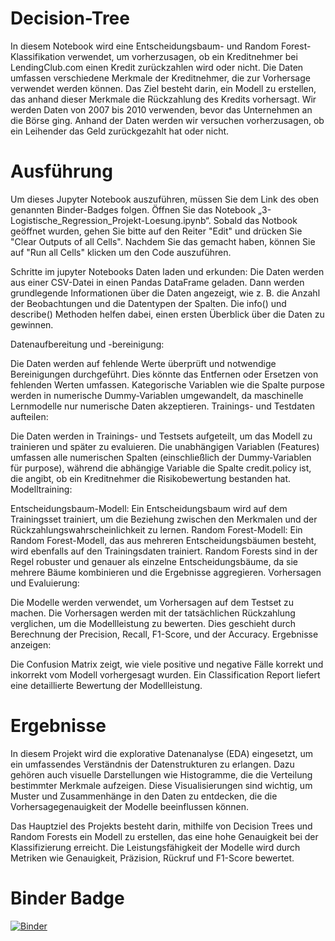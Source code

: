 # Decision-Tree

In diesem Notebook wird eine Entscheidungsbaum- und Random Forest-Klassifikation verwendet, um vorherzusagen, ob ein Kreditnehmer bei LendingClub.com einen Kredit zurückzahlen wird oder nicht. Die Daten umfassen verschiedene Merkmale der Kreditnehmer, die zur Vorhersage verwendet werden können. Das Ziel besteht darin, ein Modell zu erstellen, das anhand dieser Merkmale die Rückzahlung des Kredits vorhersagt. Wir werden Daten von 2007 bis 2010 verwenden, bevor das Unternehmen an die Börse ging. Anhand der Daten werden wir versuchen vorherzusagen, ob ein Leihender das Geld zurückgezahlt hat oder nicht.  

# Ausführung
Um dieses Jupyter Notebook auszuführen, müssen Sie dem Link des oben genannten Binder-Badges folgen. Öffnen Sie das Notebook „3-Logistische_Regression_Projekt-Loesung.ipynb“. Sobald das Notbook geöffnet wurden, gehen Sie bitte auf den Reiter "Edit" und drücken Sie "Clear Outputs of all Cells". Nachdem Sie das gemacht haben, können Sie auf "Run all Cells" klicken um den Code auszuführen.

Schritte im jupyter Notebooks
Daten laden und erkunden: Die Daten werden aus einer CSV-Datei in einen Pandas DataFrame geladen. Dann werden grundlegende Informationen über die Daten angezeigt, wie z. B. die Anzahl der Beobachtungen und die Datentypen der Spalten. Die info() und describe() Methoden helfen dabei, einen ersten Überblick über die Daten zu gewinnen.

Datenaufbereitung und -bereinigung:

Die Daten werden auf fehlende Werte überprüft und notwendige Bereinigungen durchgeführt. Dies könnte das Entfernen oder Ersetzen von fehlenden Werten umfassen.
Kategorische Variablen wie die Spalte purpose werden in numerische Dummy-Variablen umgewandelt, da maschinelle Lernmodelle nur numerische Daten akzeptieren.
Trainings- und Testdaten aufteilen:

Die Daten werden in Trainings- und Testsets aufgeteilt, um das Modell zu trainieren und später zu evaluieren.
Die unabhängigen Variablen (Features) umfassen alle numerischen Spalten (einschließlich der Dummy-Variablen für purpose), während die abhängige Variable die Spalte credit.policy ist, die angibt, ob ein Kreditnehmer die Risikobewertung bestanden hat.
Modelltraining:

Entscheidungsbaum-Modell: Ein Entscheidungsbaum wird auf dem Trainingsset trainiert, um die Beziehung zwischen den Merkmalen und der Rückzahlungswahrscheinlichkeit zu lernen.
Random Forest-Modell: Ein Random Forest-Modell, das aus mehreren Entscheidungsbäumen besteht, wird ebenfalls auf den Trainingsdaten trainiert. Random Forests sind in der Regel robuster und genauer als einzelne Entscheidungsbäume, da sie mehrere Bäume kombinieren und die Ergebnisse aggregieren.
Vorhersagen und Evaluierung:

Die Modelle werden verwendet, um Vorhersagen auf dem Testset zu machen.
Die Vorhersagen werden mit der tatsächlichen Rückzahlung verglichen, um die Modellleistung zu bewerten. Dies geschieht durch Berechnung der Precision, Recall, F1-Score, und der Accuracy.
Ergebnisse anzeigen:

Die Confusion Matrix zeigt, wie viele positive und negative Fälle korrekt und inkorrekt vom Modell vorhergesagt wurden.
Ein Classification Report liefert eine detaillierte Bewertung der Modellleistung.

# Ergebnisse

In diesem Projekt wird die explorative Datenanalyse (EDA) eingesetzt, um ein umfassendes Verständnis der Datenstrukturen zu erlangen. Dazu gehören auch visuelle Darstellungen wie Histogramme, die die Verteilung bestimmter Merkmale aufzeigen. Diese Visualisierungen sind wichtig, um Muster und Zusammenhänge in den Daten zu entdecken, die die Vorhersagegenauigkeit der Modelle beeinflussen können.

Das Hauptziel des Projekts besteht darin, mithilfe von Decision Trees und Random Forests ein Modell zu erstellen, das eine hohe Genauigkeit bei der Klassifizierung erreicht. Die Leistungsfähigkeit der Modelle wird durch Metriken wie Genauigkeit, Präzision, Rückruf und F1-Score bewertet.


# Binder Badge
[![Binder](https://mybinder.org/badge_logo.svg)](https://mybinder.org/v2/gh/FranjoHHZ/Decision-Tree/master?labpath=3-Decision_Trees_und_Random_Forests_Projekt-Loesung.ipynb)
